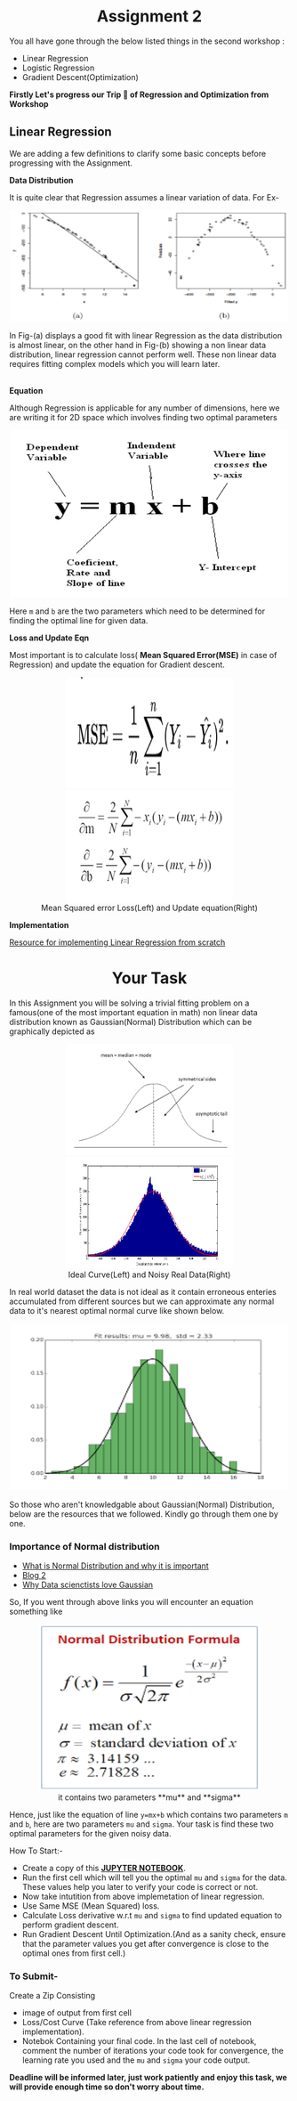<!-- 
<p align="center">
<img width = 500 height = 400 src="../assets/assignment2_start.jpeg"/></br>
<i>Glad to see you all</i>
</p> -->

<h1 align="center">Assignment 2</h1>

<p align="center">

You all have gone through the below listed things in the second workshop : 
 
- Linear Regression
- Logistic Regression
- Gradient Descent(Optimization)
</p>

**Firstly Let's progress our Trip :train: of Regression and Optimization from Workshop**

## Linear Regression

We are adding a few definitions to clarify some basic concepts before progressing with the Assignment.

**Data Distribution**

It is quite clear that Regression assumes a linear variation of data. For Ex-
<p align="center">
<img width = 500 height = 200 src="../assets/compare.png"/></br>
</p>
In Fig-(a) displays a good fit with linear Regression as the data distribution is almost linear, on the other hand in Fig-(b) showing a non linear data distribution, linear regression cannot perform well. These non linear data requires fitting complex models which you will learn later.</br>
</br>

**Equation**

Although Regression is applicable for any number of dimensions, here we are writing it for 2D space which involves finding two optimal parameters
<p align="center">
<img width = 500 height = 300 src="../assets/linear_eqn.jpg"/></br>
</p>

Here `m` and `b` are the two parameters which need to be determined for finding the optimal line for given data.

**Loss and Update Eqn**

Most important is to calculate loss( **Mean Squared Error(MSE)** in case of Regression) and update the equation for Gradient descent.

<p align="center">
<img width = 300 height = 200 src="../assets/loss_lin.png"/>
<img width = 300 height = 200 src="../assets/update_lin.png"/></br>
Mean Squared error Loss(Left) and Update equation(Right) 
</p>

**Implementation**

[Resource for implementing Linear Regression from scratch](https://towardsdatascience.com/coding-linear-regression-from-scratch-c42ec079902) 


<h1 align="center">Your Task</h1>

In this Assignment you will be solving a trivial fitting problem on a famous(one of the most important equation in math) non linear data distribution known as Gaussian(Normal) Distribution which can be graphically depicted as

<p align="center">
<img width = 300 height = 200 src="../assets/gaussian.jpg"/>
<img width = 300 height = 200 src="../assets/gaussian_noisy.png"/></br>
Ideal Curve(Left) and Noisy Real Data(Right) 
</p>

In real world dataset the data is not ideal as it contain erroneous enteries accumulated from different sources but we can approximate any normal data to it's nearest optimal normal curve like shown below.

<p align="center">
<img width = 500 height = 300 src="../assets/gaussian_fit.png"/> 
</p>

So those who aren't knowledgable about Gaussian(Normal) Distribution, below are the resources that we followed.  Kindly go through them one by one. 

### Importance of Normal distribution
* [What is Normal Distribution and why it is important](https://medium.com/analytics-vidhya/the-normal-distribution-for-data-scientists-6de041a01cb9#:~:text=The%20normal%20distribution%20is%20a,in%20the%20data%20science%20curriculum.)
* [Blog 2](https://towardsdatascience.com/the-powers-of-normal-distribution-4cbb06e4a955)
* [Why Data scienctists love Gaussian](https://towardsdatascience.com/why-data-scientists-love-gaussian-6e7a7b726859)

So, If you went through above links you will encounter an equation something like

<p align="center">
<img width = 400 height = 300 src="../assets/formula_normal.png"/></br>
it contains two parameters **mu** and **sigma**
</p>

Hence, just like the equation of line `y=mx+b` which contains two parameters `m` and `b`, here are two parameters `mu` and `sigma`. Your task is find these two optimal parameters for the given noisy data. 

How To Start:-

- Create a copy of this [**JUPYTER NOTEBOOK**](https://colab.research.google.com/drive/1EoRNvI1FDWaoaiipwEpp8uWhxV3Nqs_G?usp=sharing).
- Run the first cell which will tell you the optimal `mu` and `sigma` for the data. These values help you later to verify your code is correct or not.
- Now take intutition from above implemetation of linear regression.
- Use Same MSE (Mean Squared) loss.
- Calculate Loss derivative w.r.t `mu` and `sigma` to find updated equation to perform gradient descent.
- Run Gradient Descent Until Optimization.(And as a sanity check, ensure that the parameter values you get after convergence is close to the optimal ones from first cell.)


### To Submit-

Create a Zip Consisting
 - image of output from first cell
 - Loss/Cost Curve (Take reference from above linear regression implementation).
 - Notebok Containing your final code. In the last cell of notebook, comment the number of iterations your code took for convergence, the learning rate you used and the `mu` and `sigma` your code output.

**Deadline will be informed later, just work patiently and enjoy this task, we will provide enough time so don't worry about time.** 



